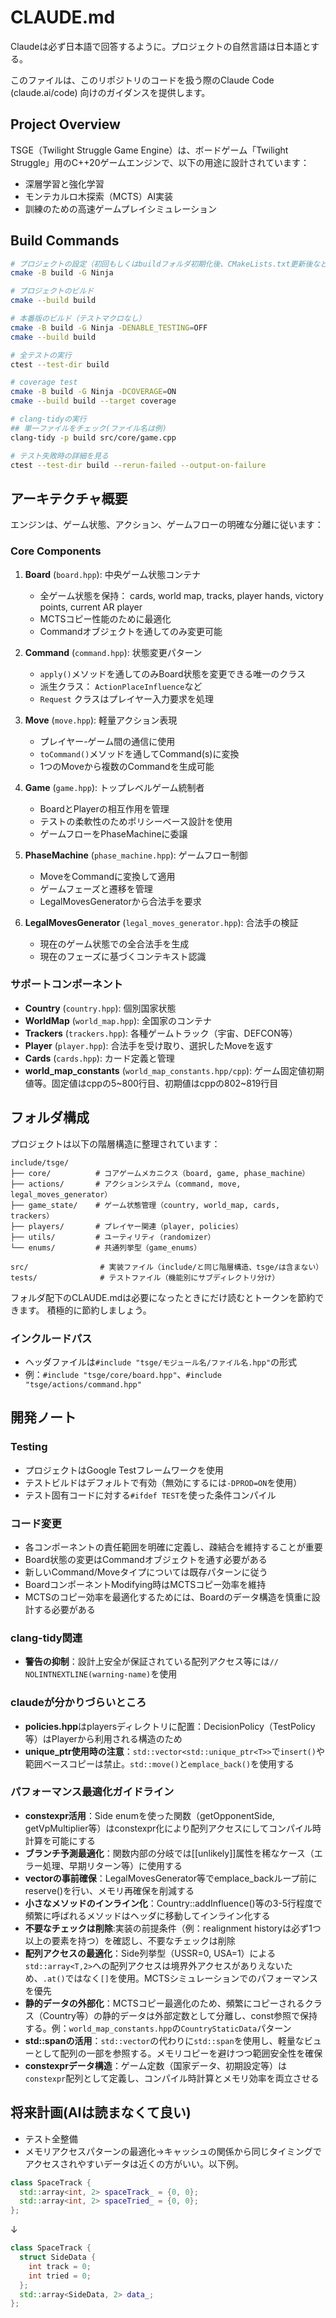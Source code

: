 # CLAUDE.md
Claudeは必ず日本語で回答するように。プロジェクトの自然言語は日本語とする。

このファイルは、このリポジトリのコードを扱う際のClaude Code (claude.ai/code) 向けのガイダンスを提供します。

## Project Overview

TSGE（Twilight Struggle Game Engine）は、ボードゲーム「Twilight Struggle」用のC++20ゲームエンジンで、以下の用途に設計されています：

- 深層学習と強化学習
- モンテカルロ木探索（MCTS）AI実装
- 訓練のための高速ゲームプレイシミュレーション

## Build Commands

```bash
# プロジェクトの設定（初回もしくはbuildフォルダ初期化後、CMakeLists.txt更新後など）
cmake -B build -G Ninja

# プロジェクトのビルド
cmake --build build

# 本番版のビルド（テストマクロなし）
cmake -B build -G Ninja -DENABLE_TESTING=OFF
cmake --build build

# 全テストの実行
ctest --test-dir build

# coverage test
cmake -B build -G Ninja -DCOVERAGE=ON
cmake --build build --target coverage

# clang-tidyの実行
## 単一ファイルをチェック(ファイル名は例)
clang-tidy -p build src/core/game.cpp

# テスト失敗時の詳細を見る
ctest --test-dir build --rerun-failed --output-on-failure
```

## アーキテクチャ概要

エンジンは、ゲーム状態、アクション、ゲームフローの明確な分離に従います：

### Core Components

1. **Board** (`board.hpp`): 中央ゲーム状態コンテナ
   - 全ゲーム状態を保持： cards, world map, tracks, player hands, victory points, current AR player
   - MCTSコピー性能のために最適化
   - Commandオブジェクトを通してのみ変更可能

2. **Command** (`command.hpp`): 状態変更パターン
   - `apply()`メソッドを通してのみBoard状態を変更できる唯一のクラス
   - 派生クラス： `ActionPlaceInfluence`など
   - `Request` クラスはプレイヤー入力要求を処理

3. **Move** (`move.hpp`): 軽量アクション表現
   - プレイヤー-ゲーム間の通信に使用
   - `toCommand()`メソッドを通してCommand(s)に変換
   - 1つのMoveから複数のCommandを生成可能

4. **Game** (`game.hpp`): トップレベルゲーム統制者
   - BoardとPlayerの相互作用を管理
   - テストの柔軟性のためポリシーベース設計を使用
   - ゲームフローをPhaseMachineに委譲

5. **PhaseMachine** (`phase_machine.hpp`): ゲームフロー制御
   - MoveをCommandに変換して適用
   - ゲームフェーズと遷移を管理
   - LegalMovesGeneratorから合法手を要求

6. **LegalMovesGenerator** (`legal_moves_generator.hpp`): 合法手の検証
   - 現在のゲーム状態での全合法手を生成
   - 現在のフェーズに基づくコンテキスト認識

### サポートコンポーネント

- **Country** (`country.hpp`): 個別国家状態
- **WorldMap** (`world_map.hpp`): 全国家のコンテナ
- **Trackers** (`trackers.hpp`): 各種ゲームトラック（宇宙、DEFCON等）
- **Player** (`player.hpp`): 合法手を受け取り、選択したMoveを返す
- **Cards** (`cards.hpp`): カード定義と管理
- **world_map_constants** (`world_map_constants.hpp/cpp`): ゲーム固定値初期値等。固定値はcppの5~800行目、初期値はcppの802~819行目

## フォルダ構成

プロジェクトは以下の階層構造に整理されています：

```
include/tsge/
├── core/          # コアゲームメカニクス（board, game, phase_machine）
├── actions/       # アクションシステム（command, move, legal_moves_generator）
├── game_state/    # ゲーム状態管理（country, world_map, cards, trackers）
├── players/       # プレイヤー関連（player, policies）
├── utils/         # ユーティリティ（randomizer）
└── enums/         # 共通列挙型（game_enums）

src/                # 実装ファイル（include/と同じ階層構造、tsge/は含まない）
tests/              # テストファイル（機能別にサブディレクトリ分け）
```

フォルダ配下のCLAUDE.mdは必要になったときにだけ読むとトークンを節約できます。
積極的に節約しましょう。

### インクルードパス
- ヘッダファイルは`#include "tsge/モジュール名/ファイル名.hpp"`の形式
- 例：`#include "tsge/core/board.hpp"`、`#include "tsge/actions/command.hpp"`

## 開発ノート

### Testing
- プロジェクトはGoogle Testフレームワークを使用
- テストビルドはデフォルトで有効（無効にするには`-DPROD=ON`を使用）
- テスト固有コードに対する`#ifdef TEST`を使った条件コンパイル

### コード変更
- 各コンポーネントの責任範囲を明確に定義し、疎結合を維持することが重要
- Board状態の変更はCommandオブジェクトを通す必要がある
- 新しいCommand/Moveタイプについては既存パターンに従う
- BoardコンポーネントModifying時はMCTSコピー効率を維持
- MCTSのコピー効率を最適化するためには、Boardのデータ構造を慎重に設計する必要がある

### clang-tidy関連
- **警告の抑制**：設計上安全が保証されている配列アクセス等には`// NOLINTNEXTLINE(warning-name)`を使用

### claudeが分かりづらいところ
- **policies.hpp**はplayersディレクトリに配置：DecisionPolicy（TestPolicy等）はPlayerから利用される構造のため
- **unique_ptr使用時の注意**：`std::vector<std::unique_ptr<T>>`で`insert()`や範囲ベースコピーは禁止。`std::move()`と`emplace_back()`を使用する

### パフォーマンス最適化ガイドライン
- **constexpr活用**：Side enumを使った関数（getOpponentSide, getVpMultiplier等）はconstexpr化により配列アクセスにしてコンパイル時計算を可能にする
- **ブランチ予測最適化**：関数内部の分岐では[[unlikely]]属性を稀なケース（エラー処理、早期リターン等）に使用する
- **vectorの事前確保**：LegalMovesGenerator等でemplace_backループ前にreserve()を行い、メモリ再確保を削減する
- **小さなメソッドのインライン化**：Country::addInfluence()等の3-5行程度で頻繁に呼ばれるメソッドはヘッダに移動してインライン化する
- **不要なチェックは削除**:実装の前提条件（例：realignment historyは必ず1つ以上の要素を持つ）を確認し、不要なチェックは削除
- **配列アクセスの最適化**：Side列挙型（USSR=0, USA=1）による`std::array<T,2>`への配列アクセスは境界外アクセスがありえないため、`.at()`ではなく`[]`を使用。MCTSシミュレーションでのパフォーマンスを優先
- **静的データの外部化**：MCTSコピー最適化のため、頻繁にコピーされるクラス（Country等）の静的データは外部定数として分離し、const参照で保持する。例：`world_map_constants.hpp`の`CountryStaticData`パターン
- **std::spanの活用**：`std::vector`の代わりに`std::span`を使用し、軽量なビューとして配列の一部を参照する。メモリコピーを避けつつ範囲安全性を確保
- **constexprデータ構造**：ゲーム定数（国家データ、初期設定等）は`constexpr`配列として定義し、コンパイル時計算とメモリ効率を両立させる

## 将来計画(AIは読まなくて良い)
- テスト全整備
- メモリアクセスパターンの最適化→キャッシュの関係から同じタイミングでアクセスされやすいデータは近くの方がいい。以下例。
```cpp
class SpaceTrack {
  std::array<int, 2> spaceTrack_ = {0, 0};
  std::array<int, 2> spaceTried_ = {0, 0};
};
```
↓
```cpp
class SpaceTrack {
  struct SideData {
    int track = 0;
    int tried = 0;
  };
  std::array<SideData, 2> data_;
};
```